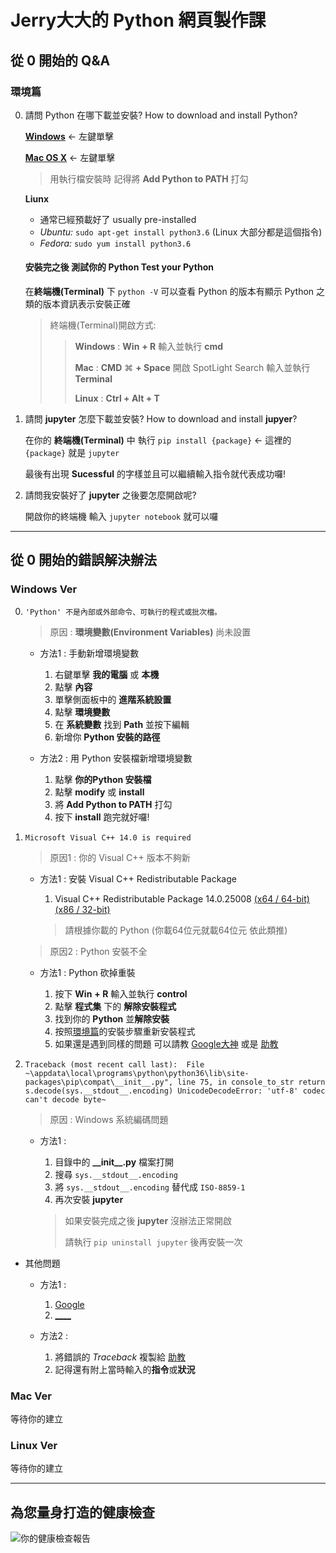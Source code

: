 Jerry大大的 Python 網頁製作課
=
## 從 0 開始的 Q&A

### 環境篇

0. 請問 Python 在哪下載並安裝? How to download and install Python?

    [**Windows**](https://www.python.org/ftp/python/3.6.4/python-3.6.4.exe) <- 左鍵單擊
    
    [**Mac OS X**](https://www.python.org/downloads/mac-osx/) <- 左鍵單擊
    > 用執行檔安裝時 記得將 **Add Python to PATH** 打勾

    **Liunx**
    * 通常已經預載好了 usually pre-installed
    * *Ubuntu:* `sudo apt-get install python3.6` (Linux 大部分都是這個指令)
    * *Fedora:* `sudo yum install python3.6`

    #### 安裝完之後 測試你的 **Python**  Test your **Python**
    在**終端機(Terminal)** 下 `python -V` 可以查看 Python 的版本有顯示 Python 之類的版本資訊表示安裝正確
    
    > 終端機(Terminal)開啟方式:
    > 
    > > **Windows** : **Win** <i class="fa fa-windows"></i> **+ R** 輸入並執行 **cmd**
    > >
    > > **Mac** : **CMD** &#8984; **+ Space** 開啟 SpotLight Search 輸入並執行 **Terminal**
    > >
    > > **Linux** : **Ctrl + Alt + T**

1. 請問 **jupyter** 怎麼下載並安裝? How to download and install **jupyer**?
    
    在你的 **終端機(Terminal)** 中 執行 `pip install {package}` <- 這裡的 `{package}` 就是 `jupyter`
    
    最後有出現 **Sucessful** 的字樣並且可以繼續輸入指令就代表成功囉!
    
2. 請問我安裝好了 **jupyter** 之後要怎麼開啟呢?

    開啟你的終端機 輸入 `jupyter notebook` 就可以囉
    
---
## 從 0 開始的錯誤解決辦法

### Windows Ver

0. `'Python' 不是內部或外部命令、可執行的程式或批次檔。`
    
    > 原因 : **環境變數(Environment Variables)** 尚未設置
    * 方法1 : 手動新增環境變數

        1. 右鍵單擊 **我的電腦** 或 **本機**
        2. 點擊 **內容**
        3. 單擊側面板中的 **進階系統設置**
        4. 點擊 **環境變數**
        5. 在 **系統變數** 找到 **Path** 並按下編輯
        6. 新增你 **Python 安裝的路徑**

    * 方法2 : 用 Python 安裝檔新增環境變數

        1. 點擊 **你的Python 安裝檔**
        2. 點擊 **modify** 或 **install**
        3. 將 **Add Python to PATH** 打勾
        4. 按下 **install** 跑完就好囉!
1. `Microsoft Visual C++ 14.0 is required`

    > 原因1 : 你的 Visual C++ 版本不夠新
    
    * 方法1 : 安裝 Visual C++ Redistributable Package
    
        1. Visual C++ Redistributable Package 14.0.25008 [(x64 / 64-bit)](https://www.techspot.com/downloads/downloadnow/6776/?evp=ab20b3eff9233dce2d23bb505386cf4c&file=1)  [(x86 / 32-bit)](https://www.techspot.com/downloads/downloadnow/6776/?evp=ab20b3eff9233dce2d23bb505386cf4c&file=2)
        
        > 請根據你載的 Python (你載64位元就載64位元 依此類推)
        
    > 原因2 : Python 安裝不全

    * 方法1 : Python 砍掉重裝
        
        1. 按下 **Win** <i class="fa fa-windows"></i> **+ R** 輸入並執行 **control**
        2. 點擊 **程式集** 下的 **解除安裝程式**
        3. 找到你的 **Python** 並**解除安裝**
        4. 按照[環境篇](#環境篇)的安裝步驟重新安裝程式
        5. 如果還是遇到同樣的問題 可以請教 [Google大神](https://www.google.com.tw/search?rlz=1C1CHZL_zh-TWTW736TW736&ei=10umWvCFFMOz0ASh4Kq4Ag&q=Microsoft+Visual+C%2B%2B+14.0+is+required+python3&oq=Microsoft+Visual+C%2B%2B+14.0+is+required+python3&gs_l=psy-ab.3..33i160k1.668.668.0.862.1.1.0.0.0.0.190.190.0j1.1.0....0...1.1.64.psy-ab..0.1.189....0.ayz9xPlUrbI) 或是 [助教](https://www.facebook.com/messages/t/ShengFong.f/)

2. `Traceback (most recent call last):  File  ~\appdata\local\programs\python\python36\lib\site-packages\pip\compat\__init__.py", line 75, in console_to_str return s.decode(sys.__stdout__.encoding) UnicodeDecodeError: 'utf-8' codec can't decode byte~`

    > 原因 : Windows 系統編碼問題
    
    * 方法1 :
    
        1. 目錄中的 **\_\_init\_\_.py** 檔案打開
        2. 搜尋 `sys.__stdout__.encoding`
        3. 將 `sys.__stdout__.encoding` 替代成 `ISO-8859-1` 
        4. 再次安裝 **jupyter**

        > 如果安裝完成之後 **jupyter** 沒辦法正常開啟
        > 
        > 請執行 `pip uninstall jupyter` 後再安裝一次
        
* 其他問題

    * 方法1 : 
    
        1. [Google](https://www.google.com/)
        2. [____](#)
    * 方法2 : 
    
        1. 將錯誤的 _Traceback_ 複製給 [助教](https://www.facebook.com/messages/t/ShengFong.f/)
        2. 記得還有附上當時輸入的**指令**或**狀況**

### Mac Ver

等待你的建立

### Linux Ver

等待你的建立

---

## 為您量身打造的健康檢查
![你的健康檢查報告](https://i.imgur.com/UsduAeN.png "你的健康檢查報告")
